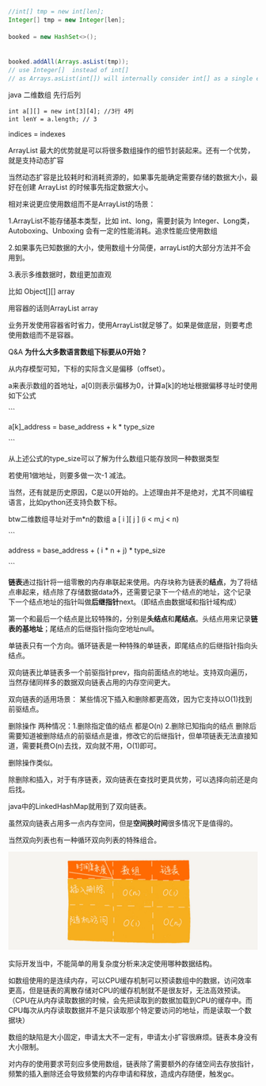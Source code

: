 
```java
//int[] tmp = new int[len];
Integer[] tmp = new Integer[len];

booked = new HashSet<>();


booked.addAll(Arrays.asList(tmp));
// use Integer[]  instead of int[]
// as Arrays.asList(int[]) will internally consider int[] as a single element.
```

java 二维数组 先行后列

 

```
int a[][] = new int[3][4]; //3行 4列
int lenY = a.length; // 3
```

indices = indexes



ArrayList 最大的优势就是可以将很多数组操作的细节封装起来。还有一个优势，就是支持动态扩容

当然动态扩容是比较耗时和消耗资源的，如果事先能确定需要存储的数据大小，最好在创建 ArrayList 的时候事先指定数据大小。

相对来说更应使用数组而不是ArrayList的场景：

1.ArrayList不能存储基本类型，比如 int、long，需要封装为 Integer、Long类，Autoboxing、Unboxing 会有一定的性能消耗。追求性能应使用数组

2.如果事先已知数据的大小，使用数组十分简便，arrayList的大部分方法并不会用到。

3.表示多维数据时，数组更加直观

比如 Object[][] array

用容器的话则ArrayList<ArrayList> array

业务开发使用容器省时省力，使用ArrayList就足够了。如果是做底层，则要考虑使用数组而不是容器。



Q&A **为什么大多数语言数组下标要从0开始？**

从内存模型可知，下标的实际含义是偏移（offset）。

a来表示数组的首地址，a[0]则表示偏移为0，计算a[k]的地址根据偏移寻址时使用如下公式

\```

a[k]_address = base_address + k * type_size

\```

从上述公式的type_size可以了解为什么数组只能存放同一种数据类型

若使用1做地址，则要多做一次-1 减法。

当然，还有就是历史原因，C是以0开始的。上述理由并不是绝对，尤其不同编程语言，比如python还支持负数下标。

btw二维数组寻址对于m*n的数组 a [ i ][ j ] (i < m,j < n)

\```

address = base_address + ( i * n + j) * type_size

\```



**链表**通过指针将一组零散的内存串联起来使用。内存块称为链表的**结点**，为了将结点串起来，结点除了存储数据data外，还需要记录下一个结点的地址，这个记录下一个结点地址的指针叫做**后继指针**next。（即结点由数据域和指针域构成）

第一个和最后一个结点是比较特殊的，分别是**头结点**和**尾结点**。头结点用来记录**链表的基地址**；尾结点的后继指针指向空地址null。



单链表只有一个方向。循环链表是一种特殊的单链表，即尾结点的后继指针指向头结点。



双向链表比单链表多一个前驱指针prev，指向前面结点的地址。支持双向遍历，当然存储同样多的数据双向链表占用的内存空间更大。

双向链表的适用场景： 某些情况下插入和删除都更高效，因为它支持以O(1)找到前驱结点。

删除操作 两种情况：1.删除指定值的结点 都是O(n) 2.删除已知指向的结点 删除后需要知道被删除结点的前驱结点是谁，修改它的后继指针，但单项链表无法直接知道，需要耗费O(n)去找，双向就不用，O(1)即可。

删除操作类似。

除删除和插入，对于有序链表，双向链表在查找时更具优势，可以选择向前还是向后找。

java中的LinkedHashMap就用到了双向链表。



虽然双向链表占用多一点内存空间，但是**空间换时间**很多情况下是值得的。

当然双向列表也有一种循环双向列表的特殊组合。

![img](assets/0.8226124908580965.png)



实际开发当中，不能简单的用复杂度分析来决定使用哪种数据结构。

如数组使用的是连续内存，可以CPU缓存机制可以预读数组中的数据，访问效率更高，但是链表的离散存储对CPU的缓存机制就不是很友好，无法高效预读。（CPU在从内存读取数据的时候，会先把读取到的数据加载到CPU的缓存中。而CPU每次从内存读取数据并不是只读取那个特定要访问的地址，而是读取一个数据块）

数组的缺陷是大小固定，申请太大不一定有，申请太小扩容很麻烦。链表本身没有大小限制。





对内存的使用要求苛刻应多使用数组，链表除了需要额外的存储空间去存放指针，频繁的插入删除还会导致频繁的内存申请和释放，造成内存随便，触发gc。

